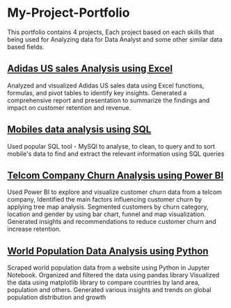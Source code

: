 # My-Project-Portfolio
This portfolio contains 4 projects, Each project based on each skills that being used for Analyzing data for Data Analyst and some other similar data based fields.

## [Adidas US sales Analysis using Excel](https://github.com/VidhyabharathirajC/Excel-Project)
Analyzed and visualized Adidas US sales data using Excel functions, formulas, and pivot tables to identify key insights.
Generated a comprehensive report and presentation to summarize the findings and impact on customer retention and revenue.

## [Mobiles data analysis using SQL](https://github.com/VidhyabharathirajC/SQL-Project)
Used popular SQL tool - MySQl to analyse, to clean, to query and to sort mobile's data to find and extract the relevant information
using SQL queries

## [Telcom Company Churn Analysis using Power BI](https://github.com/VidhyabharathirajC/Power-BI-Project)
Used Power BI to explore and visualize customer churn data from a telcom company, Identified the main factors
influencing customer churn by applying tree map analysis.
Segmented customers by churn category, location and gender by using bar chart, funnel and map visualization. Generated insights
and recommendations to reduce customer churn and increase retention.

## [World Population Data Analysis using Python](https://github.com/VidhyabharathirajC/Python-Project)
Scraped world population data from a website using Python in Jupyter Notebook. Organized and filtered the data using
pandas library
Visualized the data using matplotlib library to compare countries by land area, population and others. Generated various insights
and trends on global population distribution and growth
